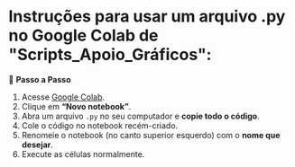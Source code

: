 # Instruções para usar um arquivo .py no Google Colab de "Scripts_Apoio_Gráficos":

📝 **Passo a Passo**

1. Acesse [Google Colab](https://colab.research.google.com).  
2. Clique em **“Novo notebook”**.  
3. Abra um arquivo `.py` no seu computador e **copie todo o código**.  
4. Cole o código no notebook recém-criado.  
5. Renomeie o notebook (no canto superior esquerdo) com o **nome que desejar**.  
6. Execute as células normalmente.
